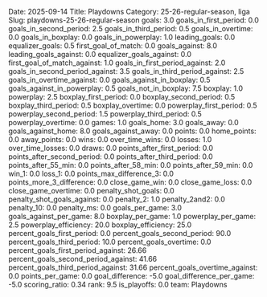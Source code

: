 Date: 2025-09-14
Title: Playdowns
Category: 25-26-regular-season, liga
Slug: playdowns-25-26-regular-season
goals: 3.0
goals_in_first_period: 0.0
goals_in_second_period: 2.5
goals_in_third_period: 0.5
goals_in_overtime: 0.0
goals_in_boxplay: 0.0
goals_in_powerplay: 1.0
leading_goals: 0.0
equalizer_goals: 0.5
first_goal_of_match: 0.0
goals_against: 8.0
leading_goals_against: 0.0
equalizer_goals_against: 0.0
first_goal_of_match_against: 1.0
goals_in_first_period_against: 2.0
goals_in_second_period_against: 3.5
goals_in_third_period_against: 2.5
goals_in_overtime_against: 0.0
goals_against_in_boxplay: 0.5
goals_against_in_powerplay: 0.5
goals_not_in_boxplay: 7.5
boxplay: 1.0
powerplay: 2.5
boxplay_first_period: 0.0
boxplay_second_period: 0.5
boxplay_third_period: 0.5
boxplay_overtime: 0.0
powerplay_first_period: 0.5
powerplay_second_period: 1.5
powerplay_third_period: 0.5
powerplay_overtime: 0.0
games: 1.0
goals_home: 3.0
goals_away: 0.0
goals_against_home: 8.0
goals_against_away: 0.0
points: 0.0
home_points: 0.0
away_points: 0.0
wins: 0.0
over_time_wins: 0.0
losses: 1.0
over_time_losses: 0.0
draws: 0.0
points_after_first_period: 0.0
points_after_second_period: 0.0
points_after_third_period: 0.0
points_after_55_min: 0.0
points_after_58_min: 0.0
points_after_59_min: 0.0
win_1: 0.0
loss_1: 0.0
points_max_difference_3: 0.0
points_more_3_difference: 0.0
close_game_win: 0.0
close_game_loss: 0.0
close_game_overtime: 0.0
penalty_shot_goals: 0.0
penalty_shot_goals_against: 0.0
penalty_2: 1.0
penalty_2and2: 0.0
penalty_10: 0.0
penalty_ms: 0.0
goals_per_game: 3.0
goals_against_per_game: 8.0
boxplay_per_game: 1.0
powerplay_per_game: 2.5
powerplay_efficiency: 20.0
boxplay_efficiency: 25.0
percent_goals_first_period: 0.0
percent_goals_second_period: 90.0
percent_goals_third_period: 10.0
percent_goals_overtime: 0.0
percent_goals_first_period_against: 26.66
percent_goals_second_period_against: 41.66
percent_goals_third_period_against: 31.66
percent_goals_overtime_against: 0.0
points_per_game: 0.0
goal_difference: -5.0
goal_difference_per_game: -5.0
scoring_ratio: 0.34
rank: 9.5
is_playoffs: 0.0
team: Playdowns

